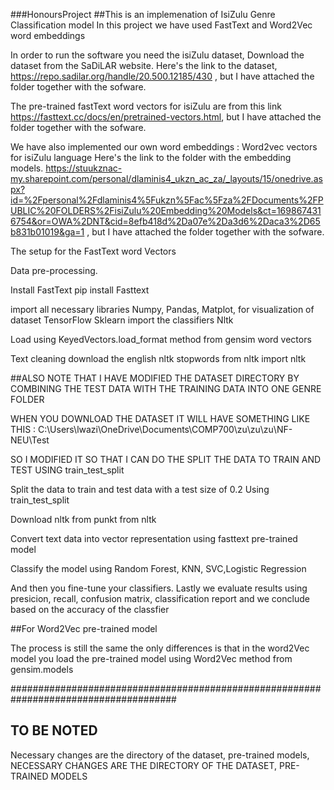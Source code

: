 ###HonoursProject
##This is an implemenation of IsiZulu Genre Classification model
In this project we have used FastText and Word2Vec word embeddings

In order to run the software you need the isiZulu dataset,
Download the dataset from the SaDiLAR website.
Here's the link to the dataset,
https://repo.sadilar.org/handle/20.500.12185/430 , but I have attached the folder together with the sofware.

The pre-trained fastText word vectors for isiZulu are from this link https://fasttext.cc/docs/en/pretrained-vectors.html, but I have attached the folder together with the sofware.

We have also implemented our own word embeddings :
Word2vec vectors for isiZulu language
Here's the link to the folder with the embedding models.
https://stuukznac-my.sharepoint.com/personal/dlaminis4_ukzn_ac_za/_layouts/15/onedrive.aspx?id=%2Fpersonal%2Fdlaminis4%5Fukzn%5Fac%5Fza%2FDocuments%2FPUBLIC%20FOLDERS%2FisiZulu%20Embedding%20Models&ct=1698674316754&or=OWA%2DNT&cid=8efb418d%2Da07e%2Da3d6%2Daca3%2D65b831b01019&ga=1 , but I have attached the folder together with the sofware.

The setup for the FastText word Vectors

Data pre-processing.

Install FastText
pip install Fasttext

import all necessary libraries
Numpy,
Pandas,
Matplot, for visualization of dataset
TensorFlow
Sklearn import the classifiers
Nltk

Load using KeyedVectors.load_format method from gensim word vectors

Text cleaning
download the english nltk stopwords from nltk
import nltk

##ALSO NOTE THAT I HAVE MODIFIED THE DATASET DIRECTORY BY COMBINING THE TEST DATA WITH THE TRAINING DATA INTO ONE GENRE FOLDER

WHEN YOU DOWNLOAD THE DATASET IT WILL HAVE SOMETHING LIKE THIS : C:\Users\lwazi\OneDrive\Documents\COMP700\zu\zu\zu\NF-NEU\Test

SO I MODIFIED IT SO THAT I CAN DO THE SPLIT THE DATA TO TRAIN AND TEST USING  train_test_split

Split the data to train and test data with a test size of 0.2
Using train_test_split

Download nltk from punkt from nltk

Convert text data into vector representation using fasttext pre-trained model

Classify the model using Random Forest, KNN, SVC,Logistic Regression

And then you fine-tune your classifiers.
Lastly we evaluate results using presicion, recall, confusion matrix, classification report and we conclude based on the accuracy of the classfier

##For Word2Vec pre-trained model

The process is still the same the only differences is that in the word2Vec model you load the pre-trained model using  Word2Vec method from gensim.models



######################################################################################
## TO BE NOTED
Necessary changes are the directory of the dataset, pre-trained models,
NECESSARY CHANGES ARE THE DIRECTORY OF THE DATASET, PRE-TRAINED MODELS

